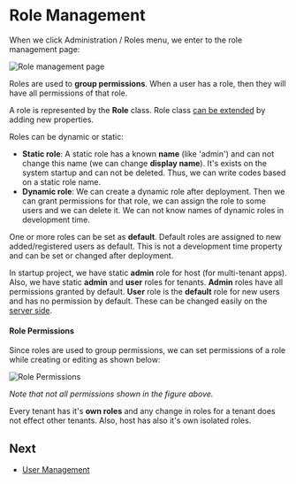 # Role Management

When we click Administration / Roles menu, we enter to the role management page:

<img src="D:/Github/documents/docs/en/images/role-management-core-3.png" alt="Role management page" class="img-thumbnail" />

Roles are used to **group permissions**. When a user has a role, then they will have all permissions of that role.

A role is represented by the **Role** class. Role class [can be extended](Extending-Existing-Entities.md) by adding new properties.

Roles can be dynamic or static:

- **Static role**: A static role has a known **name** (like 'admin') and can not change this name (we can change **display name**). It's exists on the system startup and can not be deleted. Thus, we can write codes based on a static role name.
- **Dynamic role**: We can create a dynamic role after deployment. Then we can grant permissions for that role, we can assign the role to some users and we can delete it. We can not know names of dynamic roles in development time.

One or more roles can be set as **default**. Default roles are assigned to new added/registered users as default. This is not a development time property and can be set or changed after deployment.

In startup project, we have static **admin** role for host (for multi-tenant apps). Also, we have static **admin** and **user** roles for tenants. **Admin** roles have all permissions granted by default.
**User** role is the **default** role for new users and has no permission by default. These can be changed easily  on the [server side](Development-Guide-Core.md).

#### Role Permissions

Since roles are used to group permissions, we can set permissions of a role while creating or editing as shown below:

<img src="D:/Github/documents/docs/en/images/role-permissions-core-1.png" alt="Role Permissions" class="img-thumbnail" />

*Note that not all permissions shown in the figure above.*

Every tenant has it's **own roles** and any change in roles for a tenant does not effect other tenants. Also, host has also it's own isolated roles.

## Next

- [User Management](Features-Angular-User-Management)